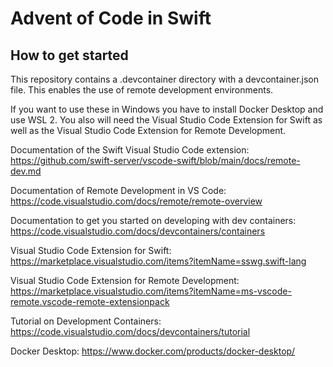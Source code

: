# Advent of Code in Swift

## How to get started

This repository contains a .devcontainer directory with a devcontainer.json file. This enables the use of remote development environments. 

If you want to use these in Windows you have to install Docker Desktop and use WSL 2. You also will need the Visual Studio Code Extension for Swift as well as the Visual Studio Code Extension for Remote Development.

Documentation of the Swift Visual Studio Code extension: https://github.com/swift-server/vscode-swift/blob/main/docs/remote-dev.md

Documentation of Remote Development in VS Code: https://code.visualstudio.com/docs/remote/remote-overview

Documentation to get you started on developing with dev containers: https://code.visualstudio.com/docs/devcontainers/containers

Visual Studio Code Extension for Swift: https://marketplace.visualstudio.com/items?itemName=sswg.swift-lang

Visual Studio Code Extension for Remote Development: https://marketplace.visualstudio.com/items?itemName=ms-vscode-remote.vscode-remote-extensionpack

Tutorial on Development Containers: https://code.visualstudio.com/docs/devcontainers/tutorial

Docker Desktop: https://www.docker.com/products/docker-desktop/

